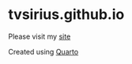 # tvsirius.github.io

Please visit my [site](https://tvsirius.github.io/) 

Created using [Quarto](https://quarto.org/)